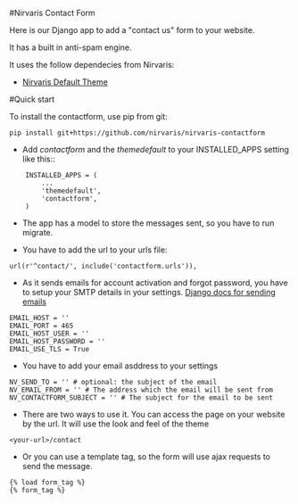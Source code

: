 #Nirvaris Contact Form


Here is our Django app to add a "contact us" form to your website.

It has a built in anti-spam engine. 

It uses the follow dependecies from Nirvaris:

- [Nirvaris Default Theme](https://github.com/nirvaris/nirvaris-theme-default)

#Quick start


To install the contactform, use pip from git:

```
pip install git+https://github.com/nirvaris/nirvaris-contactform
```

- Add _contactform_ and the _themedefault_ to your INSTALLED_APPS setting like this::

```
    INSTALLED_APPS = (
        ...
        'themedefault',
        'contactform',
    )
```

- The app has a model to store the messages sent, so you have to run migrate. 

- You have to add the url to your urls file:

```
url(r'^contact/', include('contactform.urls')),
```

- As it sends emails for account activation and forgot password, you have to setup your SMTP details in your settings. [Django docs for sending emails](https://docs.djangoproject.com/en/1.9/topics/email/)

```
EMAIL_HOST = ''
EMAIL_PORT = 465
EMAIL_HOST_USER = ''
EMAIL_HOST_PASSWORD = ''
EMAIL_USE_TLS = True
```
- You have to add your email asddress to your settings

```
NV_SEND_TO = '' # optional: the subject of the email
NV_EMAIL_FROM = '' # The address which the email will be sent from
NV_CONTACTFORM_SUBJECT = '' # The subject for the email to be sent

```

- There are two ways to use it. You can access the page on your website by the url. It will use the look and feel of the theme

```	
<your-url>/contact
```
- Or you can use a template tag, so the form will use ajax requests to send the message.

```
{% load form_tag %}
{% form_tag %}
```
